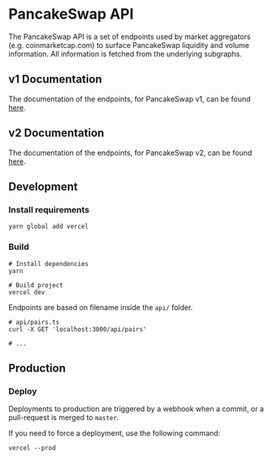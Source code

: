 # PancakeSwap API

The PancakeSwap API is a set of endpoints used by market aggregators (e.g. coinmarketcap.com) to surface PancakeSwap liquidity
and volume information. All information is fetched from the underlying subgraphs.

## v1 Documentation

The documentation of the endpoints, for PancakeSwap v1, can be found [here](v1-documentation.md).

## v2 Documentation

The documentation of the endpoints, for PancakeSwap v2, can be found [here](v2-documentation.md).

## Development

### Install requirements

```shell
yarn global add vercel
```

### Build

```shell
# Install dependencies
yarn

# Build project
vercel dev
```

Endpoints are based on filename inside the `api/` folder.

```shell
# api/pairs.ts
curl -X GET 'localhost:3000/api/pairs'

# ...
```

## Production

### Deploy

Deployments to production are triggered by a webhook when a commit, or a pull-request is merged to `master`.

If you need to force a deployment, use the following command:

```shell
vercel --prod
```
